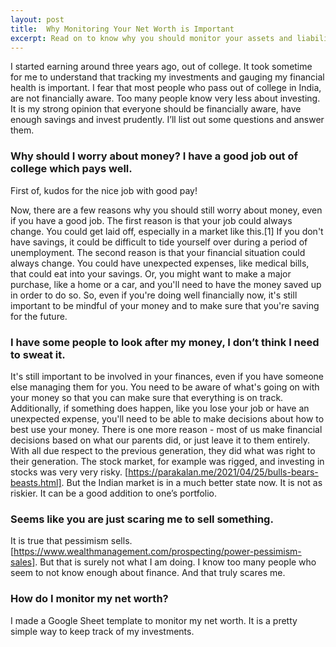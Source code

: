 ```yaml
---
layout: post
title:  Why Monitoring Your Net Worth is Important
excerpt: Read on to know why you should monitor your assets and liabilities.
---
```



I started earning around three years ago, out of college. It took sometime for me to understand that tracking my investments and gauging my financial health is important. I fear that most people who pass out of college in India, are not financially aware. Too many people know very less about investing. It is my strong opinion that everyone should be financially aware, have enough savings and invest prudently. I’ll list out some questions and answer them.

### Why should I worry about money? I have a good job out of college which pays well.

First of, kudos for the nice job with good pay! 

Now, there are a few reasons why you should still worry about money, even if you have a good job. The first reason is that your job could always change. You could get laid off, especially in a market like this.[1] If you don't have savings, it could be difficult to tide yourself over during a period of unemployment. The second reason is that your financial situation could always change. You could have unexpected expenses, like medical bills, that could eat into your savings. Or, you might want to make a major purchase, like a home or a car, and you'll need to have the money saved up in order to do so. So, even if you're doing well financially now, it's still important to be mindful of your money and to make sure that you're saving for the future.

### I have some people to look after my money, I don’t think I need to sweat it.

It's still important to be involved in your finances, even if you have someone else managing them for you. You need to be aware of what's going on with your money so that you can make sure that everything is on track. Additionally, if something does happen, like you lose your job or have an unexpected expense, you'll need to be able to make decisions about how to best use your money. There is one more reason - most of us make financial decisions based on what our parents did, or just leave it to them entirely. With all due respect to the previous generation, they did what was right to their generation. The stock market, for example was rigged, and investing in stocks was very very risky. [https://parakalan.me/2021/04/25/bulls-bears-beasts.html]. But the Indian market is in a much better state now. It is not as riskier. It can be a good addition to one’s portfolio.

### Seems like you are just scaring me to sell something. 

It is true that pessimism sells. [https://www.wealthmanagement.com/prospecting/power-pessimism-sales]. But that is surely not what I am doing. I know too many people who seem to not know enough about finance. And that truly scares me. 

### How do I monitor my net worth?

I made a Google Sheet template to monitor my net worth. It is a pretty simple way to keep track of my investments.


